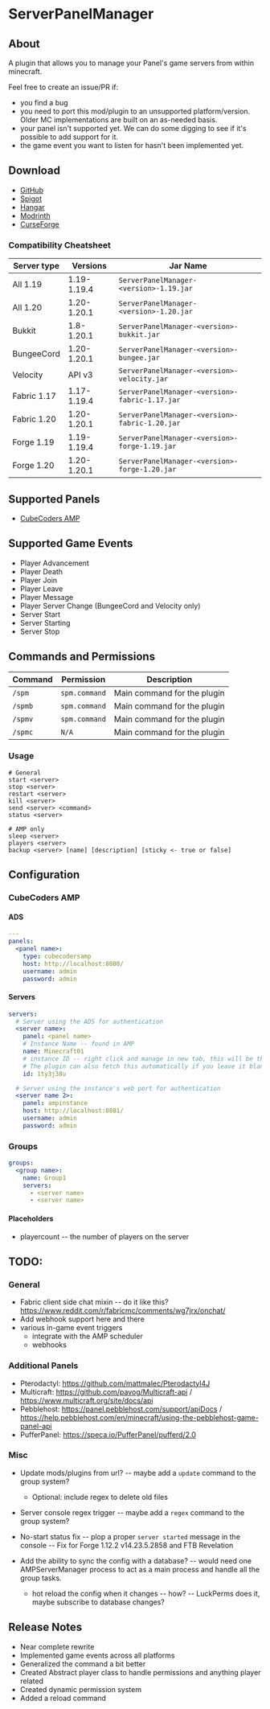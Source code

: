 # ServerPanelManager

## About

A plugin that allows you to manage your Panel's game servers from within minecraft.

Feel free to create an issue/PR if:

- you find a bug
- you need to port this mod/plugin to an unsupported platform/version. Older MC implementations are built on an as-needed basis.
- your panel isn't supported yet. We can do some digging to see if it's possible to add support for it.
- the game event you want to listen for hasn't been implemented yet.

## Download

- [GitHub](https://github.com/p0t4t0sandwich/ServerPanelManager/releases)
- [Spigot](https://www.spigotmc.org/resources/template.xxxxxx/)
- [Hangar](https://hangar.papermc.io/p0t4t0sandwich/Template)
- [Modrinth](https://modrinth.com/plugin/template)
- [CurseForge](https://www.curseforge.com/minecraft/mc-mods/template)

### Compatibility Cheatsheet

| Server type | Versions    | Jar Name                                       |
|-------------|-------------|------------------------------------------------|
| All 1.19    | 1.19-1.19.4 | `ServerPanelManager-<version>-1.19.jar`        |
| All 1.20    | 1.20-1.20.1 | `ServerPanelManager-<version>-1.20.jar`        |
| Bukkit      | 1.8-1.20.1  | `ServerPanelManager-<version>-bukkit.jar`      |
| BungeeCord  | 1.20-1.20.1 | `ServerPanelManager-<version>-bungee.jar`      |
| Velocity    | API v3      | `ServerPanelManager-<version>-velocity.jar`    |
| Fabric 1.17 | 1.17-1.19.4 | `ServerPanelManager-<version>-fabric-1.17.jar` |
| Fabric 1.20 | 1.20-1.20.1 | `ServerPanelManager-<version>-fabric-1.20.jar` |
| Forge 1.19  | 1.19-1.19.4 | `ServerPanelManager-<version>-forge-1.19.jar`  |
| Forge 1.20  | 1.20-1.20.1 | `ServerPanelManager-<version>-forge-1.20.jar`  |

## Supported Panels

- [CubeCoders AMP](https://cubecoders.com/AMP)

## Supported Game Events

- Player Advancement
- Player Death
- Player Join
- Player Leave
- Player Message
- Player Server Change (BungeeCord and Velocity only)
- Server Start
- Server Starting
- Server Stop

## Commands and Permissions

| Command | Permission    | Description                 |
|---------|---------------|-----------------------------|
| `/spm`  | `spm.command` | Main command for the plugin |
| `/spmb` | `spm.command` | Main command for the plugin |
| `/spmv` | `spm.command` | Main command for the plugin |
| `/spmc` | `N/A`         | Main command for the plugin |

### Usage

```
# General
start <server>
stop <server>
restart <server>
kill <server>
send <server> <command>
status <server>

# AMP only
sleep <server>
players <server>
backup <server> [name] [description] [sticky <- true or false]
```

## Configuration

### CubeCoders AMP

#### ADS
```yaml
---
panels:
  <panel name>:
    type: cubecodersamp
    host: http://localhost:8080/
    username: admin
    password: admin
```

#### Servers

```yaml
servers:
  # Server using the ADS for authentication
  <server name>:
    panel: <panel name>
    # Instance Name -- found in AMP
    name: Minecraft01
    # instance ID -- right click and manage in new tab, this will be the bit after the ?id= in the URL
    # The plugin can also fetch this automatically if you leave it blank
    id: 1ty3j38u

  # Server using the instance's web port for authentication
  <server name 2>:
    panel: ampinstance
    host: http://localhost:8081/
    username: admin
    password: admin
```

### Groups

```yaml
groups:
  <group name>:
    name: Group1
    servers:
      - <server name>
      - <server name>
```

#### Placeholders

- playercount -- the number of players on the server

## TODO:

### General

- Fabric client side chat mixin -- do it like this? https://www.reddit.com/r/fabricmc/comments/wg7jrx/onchat/
- Add webhook support here and there
- various in-game event triggers
  - integrate with the AMP scheduler
  - webhooks

### Additional Panels

- Pterodactyl: https://github.com/mattmalec/Pterodactyl4J
- Multicraft: https://github.com/pavog/Multicraft-api / https://www.multicraft.org/site/docs/api
- Pebblehost: https://panel.pebblehost.com/support/apiDocs / https://help.pebblehost.com/en/minecraft/using-the-pebblehost-game-panel-api
- PufferPanel: https://speca.io/PufferPanel/pufferd/2.0

### Misc

- Update mods/plugins from url? -- maybe add a `update` command to the group system?
  - Optional: include regex to delete old files

- Server console regex trigger -- maybe add a `regex` command to the group system?

- No-start status fix -- plop a proper `server started` message in the console -- Fix for Forge 1.12.2 v14.23.5.2858 and FTB Revelation

- Add the ability to sync the config with a database? -- would need one AMPServerManager process to act as a main process and handle all the group tasks.
  - hot reload the config when it changes -- how? -- LuckPerms does it, maybe subscribe to database changes?

## Release Notes
- Near complete rewrite
- Implemented game events across all platforms
- Generalized the command a bit better
- Created Abstract player class to handle permissions and anything player related
- Created dynamic permission system
- Added a reload command
